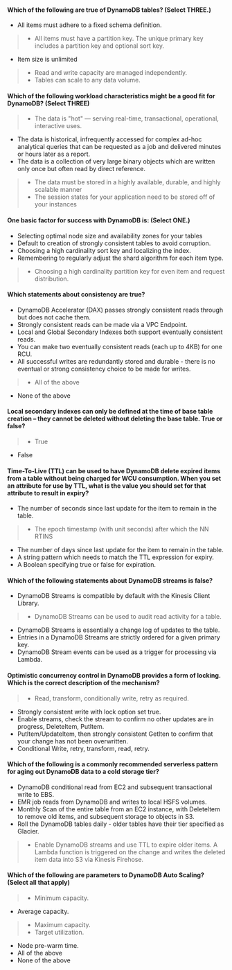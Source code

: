 #### Which of the following are true of DynamoDB tables? (Select THREE.)

- All items must adhere to a fixed schema definition.
> - All items must have a partition key. The unique primary key includes a partition key and optional sort key.
- Item size is unlimited
> - Read and write capacity are managed independently.
> - Tables can scale to any data volume.


#### Which of the following workload characteristics might be a good fit for DynamoDB? (Select THREE)

> - The data is "hot" — serving real-time, transactional, operational, interactive uses.
- The data is historical, infrequently accessed for complex ad-hoc analytical queries that can be requested as a job and delivered minutes or hours later as a report.
- The data is a collection of very large binary objects which are written only once but often read by direct reference.
> - The data must be stored in a highly available, durable, and highly scalable manner
> - The session states for your application need to be stored off of your instances


#### One basic factor for success with DynamoDB is: (Select ONE.)

- Selecting optimal node size and availability zones for your tables
- Default to creation of strongly consistent tables to avoid corruption.
- Choosing a high cardinality sort key and localizing the index.
- Remembering to regularly adjust the shard algorithm for each item type.
> - Choosing a high cardinality partition key for even item and request distribution.


#### Which statements about consistency are true? 

- DynamoDB Accelerator (DAX) passes strongly consistent reads through but does not cache them.
- Strongly consistent reads can be made via a VPC Endpoint.
- Local and Global Secondary Indexes both support eventually consistent reads.
- You can make two eventually consistent reads (each up to 4KB) for one RCU.
- All successful writes are redundantly stored and durable - there is no eventual or strong consistency choice to be made for writes.
> - All of the above
- None of the above


#### Local secondary indexes can only be defined at the time of base table creation – they cannot be deleted without deleting the base table. True or false?

> - True
- False

#### Time-To-Live (TTL) can be used to have DynamoDB delete expired items from a table without being charged for WCU consumption. When you set an attribute for use by TTL, what is the value you should set for that attribute to result in expiry?

- The number of seconds since last update for the item to remain in the table.
> - The epoch timestamp (with unit seconds) after which the NN RTINS
- The number of days since last update for the item to remain in the table.
- A string pattern which needs to match the TTL expression for expiry.
- A Boolean specifying true or false for expiration.


#### Which of the following statements about DynamoDB streams is false?
- DynamoDB Streams is compatible by default with the Kinesis Client Library.
> - DynamoDB Streams can be used to audit read activity for a table.
- DynamoDB Streams is essentially a change log of updates to the table.
- Entries in a DynamoDB Streams are strictly ordered for a given primary key.
- DynamoDB Stream events can be used as a trigger for processing via Lambda.


#### Optimistic concurrency control in DynamoDB provides a form of locking. Which is the correct description of the mechanism?

> - Read, transform, conditionally write, retry as required.
- Strongly consistent write with lock option set true.
- Enable streams, check the stream to confirm no other updates are in progress, Deleteltem, Putltem.
- Putltem/Updateltem, then strongly consistent Getlten to confirm that your change has not been overwritten.
- Conditional Write, retry, transform, read, retry.


#### Which of the following is a commonly recommended serverless pattern for aging out DynamoDB data to a cold storage tier?
- DynamoDB conditional read from EC2 and subsequent transactional write to EBS.
- EMR job reads from DynamoDB and writes to local HSFS volumes.
- Monthly Scan of the entire table from an EC2 instance, with Deleteltem to remove old items, and subsequent storage to objects in S3.
- Roll the DynamoDB tables daily - older tables have their tier specified as Glacier.
> - Enable DynamoDB streams and use TTL to expire older items. A Lambda function is triggered on the change and writes the deleted item data into S3 via Kinesis Firehose.


#### Which of the following are parameters to DynamoDB Auto Scaling? (Select all that apply)

> - Minimum capacity.
- Average capacity.
> - Maximum capacity.
> - Target utilization.
- Node pre-warm time.
- All of the above
- None of the above
